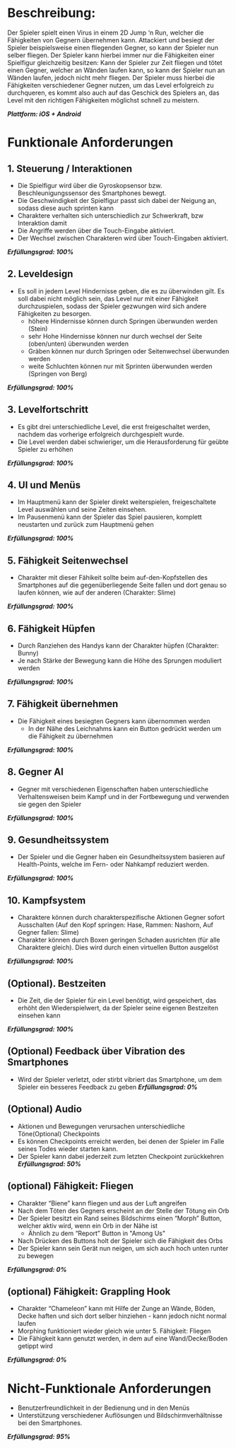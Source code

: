 # Beschreibung:
Der Spieler spielt einen Virus in einem 2D Jump ‘n Run, welcher die Fähigkeiten von
Gegnern übernehmen kann. Attackiert und besiegt der Spieler beispielsweise einen
fliegenden Gegner, so kann der Spieler nun selber fliegen.
Der Spieler kann hierbei immer nur die Fähigkeiten einer Spielfigur gleichzeitig besitzen:
Kann der Spieler zur Zeit fliegen und tötet einen Gegner, welcher an Wänden laufen kann,
so kann der Spieler nun an Wänden laufen, jedoch nicht mehr fliegen.
Der Spieler muss hierbei die Fähigkeiten verschiedener Gegner nutzen, um das Level
erfolgreich zu durchqueren, es kommt also auch auf das Geschick des Spielers an, das
Level mit den richtigen Fähigkeiten möglichst schnell zu meistern.

***Plattform: iOS + Android***

# Funktionale Anforderungen

## 1. Steuerung / Interaktionen
- Die Spielfigur wird über die Gyroskopsensor bzw. Beschleunigungssensor des
Smartphones bewegt.
- Die Geschwindigkeit der Spielfigur passt sich dabei der Neigung an, sodass diese
auch sprinten kann
- Charaktere verhalten sich unterschiedlich zur Schwerkraft, bzw Interaktion damit
- Die Angriffe werden über die Touch-Eingabe aktiviert.
- Der Wechsel zwischen Charakteren wird über Touch-Eingaben aktiviert.

***Erfüllungsgrad: 100%***

## 2. Leveldesign
- Es soll in jedem Level Hindernisse geben, die es zu überwinden gilt. Es soll dabei
nicht möglich sein, das Level nur mit einer Fähigkeit durchzuspielen, sodass der
Spieler gezwungen wird sich andere Fähigkeiten zu besorgen.
  - höhere Hindernisse können durch Springen überwunden werden (Stein)
  - sehr Hohe Hindernisse können nur durch wechsel der Seite (oben/unten) überwunden werden
  - Gräben können nur durch Springen oder Seitenwechsel überwunden werden
  - weite Schluchten können nur mit Sprinten überwunden werden (Springen von Berg)

***Erfüllungsgrad: 100%***

## 3. Levelfortschritt
- Es gibt drei unterschiedliche Level, die erst freigeschaltet werden, nachdem das
vorherige erfolgreich durchgespielt wurde.
- Die Level werden dabei schwieriger, um die Herausforderung für geübte Spieler zu
erhöhen

***Erfüllungsgrad: 100%***

## 4. UI und Menüs
- Im Hauptmenü kann der Spieler direkt weiterspielen, freigeschaltete Level
auswählen und seine Zeiten einsehen.
- Im Pausenmenü kann der Spieler das Spiel pausieren, komplett neustarten und
zurück zum Hauptmenü gehen

***Erfüllungsgrad: 100%***

## 5. Fähigkeit Seitenwechsel
- Charakter mit dieser Fähikeit sollte beim auf-den-Kopfstellen des Smartphones auf die gegenüberliegende Seite fallen und dort genau so laufen können, wie auf der anderen (Charakter: Slime)

***Erfüllungsgrad: 100%***

## 6. Fähigkeit Hüpfen
- Durch Ranziehen des Handys kann der Charakter hüpfen (Charakter: Bunny)
- Je nach Stärke der Bewegung kann die Höhe des Sprungen moduliert werden

***Erfüllungsgrad: 100%***

## 7. Fähigkeit übernehmen
- Die Fähigkeit eines besiegten Gegners kann übernommen werden
  - In der Nähe des Leichnahms kann ein Button gedrückt werden um die Fähigkeit zu übernehmen

***Erfüllungsgrad: 100%***

## 8. Gegner AI
- Gegner mit verschiedenen Eigenschaften haben unterschiedliche Verhaltensweisen
beim Kampf und in der Fortbewegung und verwenden sie gegen den Spieler

***Erfüllungsgrad: 100%***

## 9. Gesundheitssystem
- Der Spieler und die Gegner haben ein Gesundheitssystem basieren auf
Health-Points, welche im Fern- oder Nahkampf reduziert werden.

***Erfüllungsgrad: 100%***

## 10. Kampfsystem
- Charaktere können durch charakterspezifische Aktionen Gegner sofort Ausschalten (Auf den Kopf springen: Hase, Rammen: Nashorn, Auf Gegner fallen: Slime)
- Charakter können durch Boxen geringen Schaden ausrichten (für alle Charaktere gleich). Dies wird durch einen virtuellen Button ausgelöst

***Erfüllungsgrad: 100%***

## (Optional). Bestzeiten
- Die Zeit, die der Spieler für ein Level benötigt, wird gespeichert, das erhöht den Wiederspielwert, da der Spieler seine eigenen Bestzeiten einsehen kann

***Erfüllungsgrad: 100%***

## (Optional) Feedback über Vibration des Smartphones
- Wird der Spieler verletzt, oder stirbt vibriert das Smartphone, um dem Spieler ein
besseres Feedback zu geben
***Erfüllungsgrad: 0%***

## (Optional) Audio
- Aktionen und Bewegungen verursachen unterschiedliche Töne(Optional) Checkpoints
- Es können Checkpoints erreicht werden, bei denen der Spieler im Falle seines Todes
wieder starten kann.
- Der Spieler kann dabei jederzeit zum letzten Checkpoint zurückkehren
***Erfüllungsgrad: 50%***

## (optional) Fähigkeit: Fliegen
- Charakter “Biene” kann fliegen und aus der Luft angreifen
- Nach dem Töten des Gegners erscheint an der Stelle der Tötung ein Orb
- Der Spieler besitzt ein Rand seines Bildschirms einen “Morph” Button, welcher aktiv wird, wenn ein Orb in der Nähe ist
  - Ähnlich zu dem “Report” Button in "Among Us"
- Nach Drücken des Buttons holt der Spieler sich die Fähigkeit des Orbs
- Der Spieler kann sein Gerät nun neigen, um sich auch hoch unten runter zu bewegen

***Erfüllungsgrad: 0%***

## (optional) Fähigkeit: Grappling Hook
- Charakter “Chameleon” kann mit Hilfe der Zunge an Wände, Böden, Decke haften
und sich dort selber hinziehen - kann jedoch nicht normal laufen
- Morphing funktioniert wieder gleich wie unter 5. Fähigkeit: Fliegen
- Die Fähigkeit kann genutzt werden, in dem auf eine Wand/Decke/Boden getippt wird

***Erfüllungsgrad: 0%***

# Nicht-Funktionale Anforderungen
- Benutzerfreundlichkeit in der Bedienung und in den Menüs
- Unterstützung verschiedener Auflösungen und Bildschirmverhältnisse bei den
Smartphones.

***Erfüllungsgrad: 95%***
